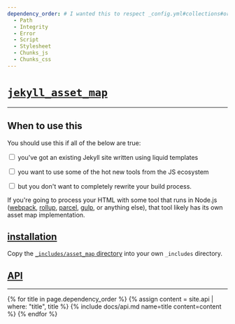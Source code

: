 ```yaml
---
dependency_order: # I wanted this to respect _config.yml#collections#order, but here we are...
  - Path
  - Integrity
  - Error
  - Script
  - Stylesheet
  - Chunks_js
  - Chunks_css
---
```


# [`jekyll_asset_map`](#)

---

## When to use this

You should use this if all of the below are true:

<input type="checkbox"> you've got an existing Jekyll site written using liquid templates

<input type="checkbox"> you want to use some of the hot new tools from the JS ecosystem

<input type="checkbox"> but you don't want to completely rewrite your build process.

If you're going to process your HTML with some tool that runs in Node.js ([webpack](//https://webpack.js.org), [rollup](https://rollupjs.org/), [parcel](https://parceljs.org/), [gulp](https://gulpjs.com/), or anything else), that tool likely has its own asset map implementation.

<a id="installation"></a>

## [installation](#installation)

Copy the [`_includes/asset_map` directory](https://github.com/SKalt/jekyll_asset_map/tree/master/site-src/_includes) into your own `_includes` directory.

<a id="API"></a>

## [API](#API)

---

{% for title in page.dependency_order %}
{% assign content = site.api | where: "title", title %}
{% include docs/api.md
    name=title
    content=content
  %}
{% endfor %}
